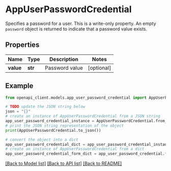 # AppUserPasswordCredential

Specifies a password for a user. This is a write-only property. An empty `password` object is returned to indicate that a password value exists.

## Properties

Name | Type | Description | Notes
------------ | ------------- | ------------- | -------------
**value** | **str** | Password value | [optional] 

## Example

```python
from openapi_client.models.app_user_password_credential import AppUserPasswordCredential

# TODO update the JSON string below
json = "{}"
# create an instance of AppUserPasswordCredential from a JSON string
app_user_password_credential_instance = AppUserPasswordCredential.from_json(json)
# print the JSON string representation of the object
print(AppUserPasswordCredential.to_json())

# convert the object into a dict
app_user_password_credential_dict = app_user_password_credential_instance.to_dict()
# create an instance of AppUserPasswordCredential from a dict
app_user_password_credential_form_dict = app_user_password_credential.from_dict(app_user_password_credential_dict)
```
[[Back to Model list]](../README.md#documentation-for-models) [[Back to API list]](../README.md#documentation-for-api-endpoints) [[Back to README]](../README.md)


